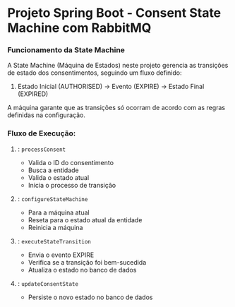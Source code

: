 # Projeto Spring Boot - Consent State Machine com RabbitMQ

### Funcionamento da State Machine
A State Machine (Máquina de Estados) neste projeto gerencia as transições de estado dos consentimentos, seguindo um fluxo definido:
1. Estado Inicial (AUTHORISED) → Evento (EXPIRE) → Estado Final (EXPIRED)

A máquina garante que as transições só ocorram de acordo com as regras definidas na configuração.


### Fluxo de Execução:
1. : `processConsent`
    - Valida o ID do consentimento
    - Busca a entidade
    - Valida o estado atual
    - Inicia o processo de transição

2. : `configureStateMachine`
    - Para a máquina atual
    - Reseta para o estado atual da entidade
    - Reinicia a máquina

3. : `executeStateTransition`
    - Envia o evento EXPIRE
    - Verifica se a transição foi bem-sucedida
    - Atualiza o estado no banco de dados

4. : `updateConsentState`
    - Persiste o novo estado no banco de dados

